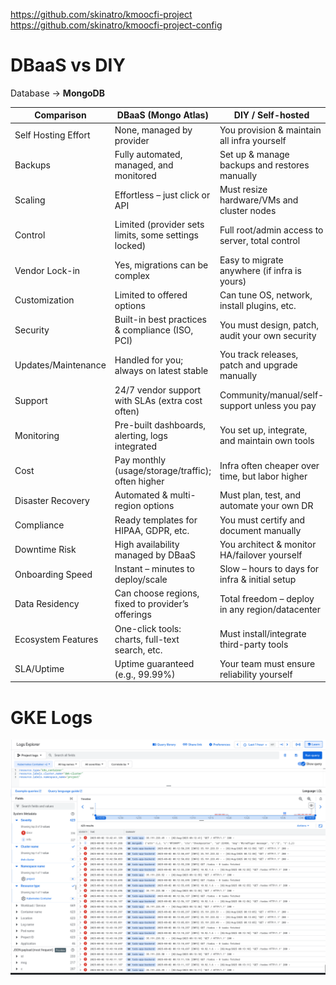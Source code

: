 https://github.com/skinatro/kmoocfi-project
https://github.com/skinatro/kmoocfi-project-config


# DBaaS vs DIY

Database -> **MongoDB**

| Comparison           | DBaaS (Mongo Atlas)                              | DIY / Self-hosted                               |
|----------------------|--------------------------------------------------|-------------------------------------------------|
| Self Hosting Effort  | None, managed by provider                        | You provision & maintain all infra yourself     |
| Backups              | Fully automated, managed, and monitored          | Set up & manage backups and restores manually   |
| Scaling              | Effortless – just click or API                   | Must resize hardware/VMs and cluster nodes      |
| Control              | Limited (provider sets limits, some settings locked) | Full root/admin access to server, total control |
| Vendor Lock-in       | Yes, migrations can be complex                    | Easy to migrate anywhere (if infra is yours)    |
| Customization        | Limited to offered options                        | Can tune OS, network, install plugins, etc.     |
| Security             | Built-in best practices & compliance (ISO, PCI)   | You must design, patch, audit your own security |
| Updates/Maintenance  | Handled for you; always on latest stable          | You track releases, patch and upgrade manually  |
| Support              | 24/7 vendor support with SLAs (extra cost often)  | Community/manual/self-support unless you pay    |
| Monitoring           | Pre-built dashboards, alerting, logs integrated   | You set up, integrate, and maintain own tools   |
| Cost                 | Pay monthly (usage/storage/traffic); often higher | Infra often cheaper over time, but labor higher |
| Disaster Recovery    | Automated & multi-region options                  | Must plan, test, and automate your own DR       |
| Compliance           | Ready templates for HIPAA, GDPR, etc.             | You must certify and document manually          |
| Downtime Risk        | High availability managed by DBaaS                | You architect & monitor HA/failover yourself    |
| Onboarding Speed     | Instant – minutes to deploy/scale                 | Slow – hours to days for infra & initial setup  |
| Data Residency       | Can choose regions, fixed to provider’s offerings | Total freedom – deploy in any region/datacenter |
| Ecosystem Features   | One-click tools: charts, full-text search, etc.   | Must install/integrate third-party tools        |
| SLA/Uptime           | Uptime guaranteed (e.g., 99.99%)                  | Your team must ensure reliability yourself      |

# GKE Logs

![GKE Logs](./logs.png)

